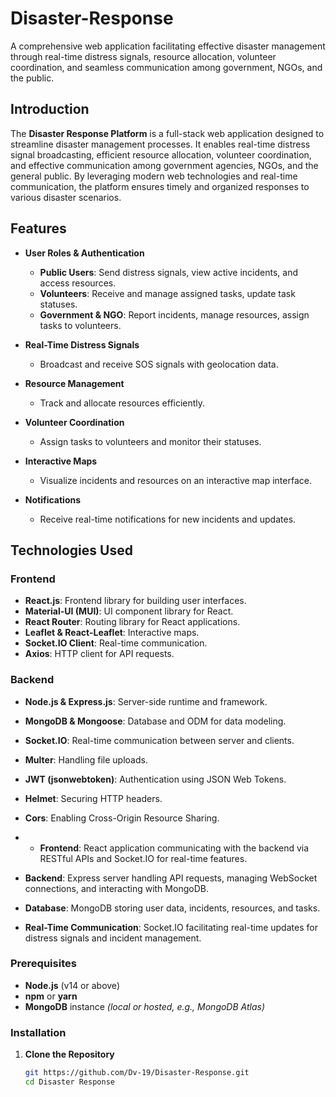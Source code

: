 # Disaster-Response
A comprehensive web application facilitating effective disaster management through real-time distress signals, resource allocation, volunteer coordination, and seamless communication among government, NGOs, and the public.

## Introduction

The **Disaster Response Platform** is a full-stack web application designed to streamline disaster management processes. It enables real-time distress signal broadcasting, efficient resource allocation, volunteer coordination, and effective communication among government agencies, NGOs, and the general public. By leveraging modern web technologies and real-time communication, the platform ensures timely and organized responses to various disaster scenarios.

## Features

- **User Roles & Authentication**
  - **Public Users**: Send distress signals, view active incidents, and access resources.
  - **Volunteers**: Receive and manage assigned tasks, update task statuses.
  - **Government & NGO**: Report incidents, manage resources, assign tasks to volunteers.
  
- **Real-Time Distress Signals**
  - Broadcast and receive SOS signals with geolocation data.
  
- **Resource Management**
  - Track and allocate resources efficiently.
  
- **Volunteer Coordination**
  - Assign tasks to volunteers and monitor their statuses.
  
- **Interactive Maps**
  - Visualize incidents and resources on an interactive map interface.
  
- **Notifications**
  - Receive real-time notifications for new incidents and updates.
  
## Technologies Used

### Frontend
- **React.js**: Frontend library for building user interfaces.
- **Material-UI (MUI)**: UI component library for React.
- **React Router**: Routing library for React applications.
- **Leaflet & React-Leaflet**: Interactive maps.
- **Socket.IO Client**: Real-time communication.
- **Axios**: HTTP client for API requests.

### Backend
- **Node.js & Express.js**: Server-side runtime and framework.
- **MongoDB & Mongoose**: Database and ODM for data modeling.
- **Socket.IO**: Real-time communication between server and clients.
- **Multer**: Handling file uploads.
- **JWT (jsonwebtoken)**: Authentication using JSON Web Tokens.
- **Helmet**: Securing HTTP headers.
- **Cors**: Enabling Cross-Origin Resource Sharing.

- - **Frontend**: React application communicating with the backend via RESTful APIs and Socket.IO for real-time features.
- **Backend**: Express server handling API requests, managing WebSocket connections, and interacting with MongoDB.
- **Database**: MongoDB storing user data, incidents, resources, and tasks.
- **Real-Time Communication**: Socket.IO facilitating real-time updates for distress signals and incident management.

### Prerequisites

- **Node.js** (v14 or above)
- **npm** or **yarn**
- **MongoDB** instance *(local or hosted, e.g., MongoDB Atlas)*

### Installation

1. **Clone the Repository**

   ```bash
   git https://github.com/Dv-19/Disaster-Response.git
   cd Disaster Response
